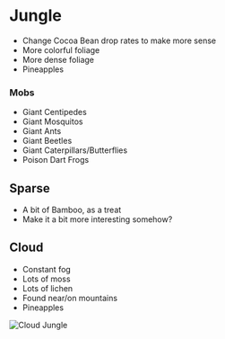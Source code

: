 # Jungle
- Change Cocoa Bean drop rates to make more sense
- More colorful foliage
- More dense foliage
- Pineapples
### Mobs
- Giant Centipedes
- Giant Mosquitos
- Giant Ants
- Giant Beetles
- Giant Caterpillars/Butterflies
- Poison Dart Frogs
## Sparse
- A bit of Bamboo, as a treat
- Make it a bit more interesting somehow?
## Cloud
- Constant fog
- Lots of moss
- Lots of lichen
- Found near/on mountains
- Pineapples

![Cloud Jungle](https://d3mvlb3hz2g78.cloudfront.net/wp-content/uploads/2017/04/thumb_720_450_Cloud_Forestdreamstime_xl_40164989.jpg)